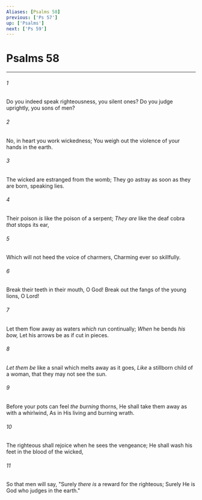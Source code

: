 ```yaml
---
Aliases: [Psalms 58]
previous: ['Ps 57']
up: ['Psalms']
next: ['Ps 59']
---
```

# Psalms 58

***


###### 1 
Do you indeed speak righteousness, you silent ones? Do you judge uprightly, you sons of men? 

###### 2 
No, in heart you work wickedness; You weigh out the violence of your hands in the earth. 

###### 3 
The wicked are estranged from the womb; They go astray as soon as they are born, speaking lies. 

###### 4 
Their poison _is_ like the poison of a serpent; _They are_ like the deaf cobra _that_ stops its ear, 

###### 5 
Which will not heed the voice of charmers, Charming ever so skillfully. 

###### 6 
Break their teeth in their mouth, O God! Break out the fangs of the young lions, O Lord! 

###### 7 
Let them flow away as waters _which_ run continually; _When_ he bends _his bow,_ Let his arrows be as if cut in pieces. 

###### 8 
_Let them be_ like a snail which melts away as it goes, _Like_ a stillborn child of a woman, that they may not see the sun. 

###### 9 
Before your pots can feel _the burning_ thorns, He shall take them away as with a whirlwind, As in His living and burning wrath. 

###### 10 
The righteous shall rejoice when he sees the vengeance; He shall wash his feet in the blood of the wicked, 

###### 11 
So that men will say, "Surely _there is_ a reward for the righteous; Surely He is God who judges in the earth."
